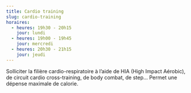```yaml
---
title: Cardio training
slug: cardio-training
horaires:
  - heures: 19h30 - 20h15
    jour: lundi
  - heures: 19h00 - 19h45
    jour: mercredi
  - heures: 20h30 - 21h15
    jour: jeudi
---
```


Solliciter la filière cardio-respiratoire à l’aide de HIA (High Impact Aérobic), de circuit cardio cross-training, de body combat, de step… Permet une dépense maximale de calorie.
